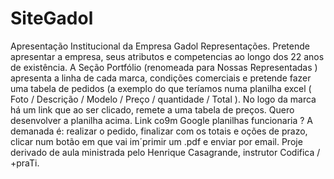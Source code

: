 # SiteGadol
Apresentação Institucional da Empresa Gadol Representações.
Pretende apresentar a empresa, seus atributos e competencias ao longo dos 22 anos de existência.
A Seção Portfólio (renomeada para Nossas Representadas ) apresenta a linha de cada marca, condições comerciais e pretende fazer uma tabela de 
pedidos (a exemplo do que teríamos numa planilha excel ( Foto / Descrição /  Modelo / Preço / quantidade / Total ). No logo da marca há um link 
que ao ser  clicado, remete a uma tabela de preços. Quero desenvolver a planilha acima. Link co9m Google planilhas funcionaria ? 
A demanada é: realizar o pedido, finalizar com os totais e oções de prazo, clicar num botão em que vai im´primir um .pdf e enviar por email.
Proje derivado de aula ministrada pelo Henrique Casagrande, instrutor Codifica / +praTi. 
